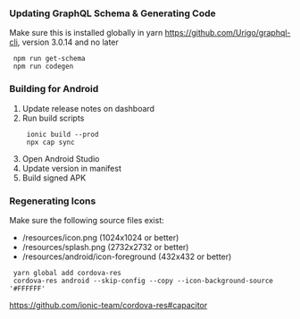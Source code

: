 
### Updating GraphQL Schema & Generating Code
Make sure this is installed globally in yarn
https://github.com/Urigo/graphql-cli, version 3.0.14 and no later


``` shell
 npm run get-schema
 npm run codegen
```

### Building for Android

1. Update release notes on dashboard
2. Run build scripts
    ``` shell
     ionic build --prod
     npx cap sync
    ```
3. Open Android Studio
4. Update version in manifest
5. Build signed APK


### Regenerating Icons
Make sure the following source files exist:
* /resources/icon.png (1024x1024 or better)
* /resources/splash.png (2732x2732 or better)
* /resources/android/icon-foreground (432x432 or better)

``` shell
 yarn global add cordova-res
 cordova-res android --skip-config --copy --icon-background-source '#FFFFFF'
```

https://github.com/ionic-team/cordova-res#capacitor
